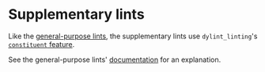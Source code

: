 # Supplementary lints

Like the [general-purpose lints], the supplementary lints use `dylint_linting`'s [`constituent` feature].

See the general-purpose lints' [documentation] for an explanation.

[`constituent` feature]: ../../utils/linting/README.md#constituent-feature
[documentation]: ../general/README.md
[general-purpose lints]: ../general
